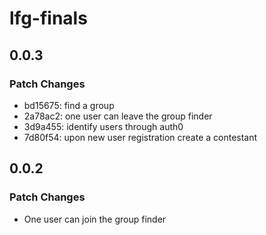 # lfg-finals

## 0.0.3

### Patch Changes

- bd15675: find a group
- 2a78ac2: one user can leave the group finder
- 3d9a455: identify users through auth0
- 7d80f54: upon new user registration create a contestant

## 0.0.2

### Patch Changes

- One user can join the group finder
